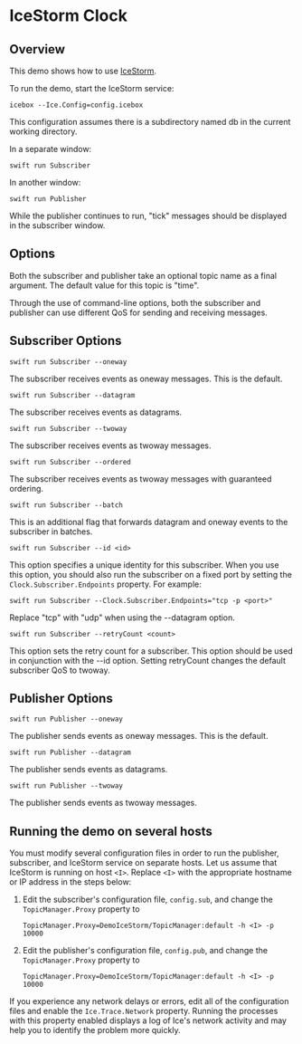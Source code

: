 # IceStorm Clock

## Overview

This demo shows how to use [IceStorm][1].

To run the demo, start the IceStorm service:

```shell
icebox --Ice.Config=config.icebox
```

This configuration assumes there is a subdirectory named db in the current working directory.

In a separate window:

```shell
swift run Subscriber
```

In another window:

```shell
swift run Publisher
```

While the publisher continues to run, "tick" messages should be displayed in the subscriber window.

## Options

Both the subscriber and publisher take an optional topic name as a final argument. The default value for this topic
is "time".

Through the use of command-line options, both the subscriber and publisher can use different QoS for sending and
receiving messages.

## Subscriber Options

```shell
swift run Subscriber --oneway
```

The subscriber receives events as oneway messages. This is the default.

```shell
swift run Subscriber --datagram
```

The subscriber receives events as datagrams.

```shell
swift run Subscriber --twoway
```

The subscriber receives events as twoway messages.

```shell
swift run Subscriber --ordered
```

The subscriber receives events as twoway messages with guaranteed ordering.

```shell
swift run Subscriber --batch
```

This is an additional flag that forwards datagram and oneway events to the subscriber in batches.

```shell
swift run Subscriber --id <id>
```

This option specifies a unique identity for this subscriber. When you use this option, you should also run the
subscriber on a fixed port by setting the `Clock.Subscriber.Endpoints` property. For example:

```shell
swift run Subscriber --Clock.Subscriber.Endpoints="tcp -p <port>"
```

Replace "tcp" with "udp" when using the --datagram option.

```shell
swift run Subscriber --retryCount <count>
```

This option sets the retry count for a subscriber. This option should be used in conjunction with the --id option.
Setting retryCount changes the default subscriber QoS to twoway.

## Publisher Options

```shell
swift run Publisher --oneway
```

The publisher sends events as oneway messages. This is the default.

```shell
swift run Publisher --datagram
```

The publisher sends events as datagrams.

```shell
swift run Publisher --twoway
```

The publisher sends events as twoway messages.

## Running the demo on several hosts

You must modify several configuration files in order to run the publisher, subscriber, and IceStorm service on
separate hosts. Let us assume that IceStorm is running on host `<I>`. Replace `<I>` with the appropriate hostname or
IP address in the steps below:

1. Edit the subscriber's configuration file, `config.sub`, and change the `TopicManager.Proxy` property to

   ```text
   TopicManager.Proxy=DemoIceStorm/TopicManager:default -h <I> -p 10000
   ```

2. Edit the publisher's configuration file, `config.pub`, and change the `TopicManager.Proxy` property to

   ```text
   TopicManager.Proxy=DemoIceStorm/TopicManager:default -h <I> -p 10000
   ```

If you experience any network delays or errors, edit all of the configuration files and enable the `Ice.Trace.Network`
property. Running the processes with this property enabled displays a log of Ice's network activity and may help you to
identify the problem more quickly.

[1]: https://doc.zeroc.com/ice/3.7/ice-services/icestorm
